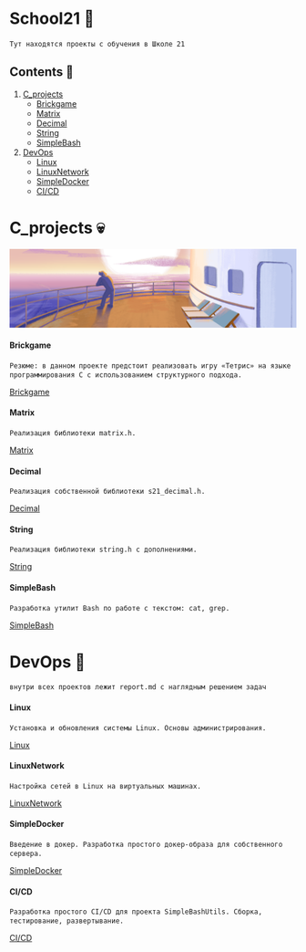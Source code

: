 # School21 :school:
    Тут находятся проекты с обучения в Школе 21
## Contents :book:
   1. [C_projects](#C_projects) 
      - [Brickgame](#Brickgame) 
      - [Matrix](#Matrix)
      - [Decimal](#Decimal)
      - [String](#String)
      - [SimpleBash](#SimpleBash)
   2. [DevOps](#DevOps) 
      - [Linux](#Linux) 
      - [LinuxNetwork](#LinuxNetwork)
      - [SimpleDocker](#SimpleDocker)
      - [CI/CD](#CI/CD)
      


# C_projects :skull:
![simple_docker](images/simple_docker.png)

#### Brickgame
    Резюме: в данном проекте предстоит реализовать игру «Тетрис» на языке программирования С с использованием структурного подхода.
[Brickgame](<https://github.com/frastyfeet/School21/tree/main/C_projects/C7_BrickGame_v1.0-1>)

#### Matrix
    Реализация библиотеки matrix.h.
[Matrix](<https://github.com/frastyfeet/School21/tree/main/C_projects/C6_s21_matrix-1>)

#### Decimal
    Реализация собственной библиотеки s21_decimal.h.
[Decimal](<https://github.com/frastyfeet/School21/tree/main/C_projects/C5_s21_decimal-1>)
#### String
    Реализация библиотеки string.h с дополнениями.
[String](<https://github.com/frastyfeet/School21/tree/main/C_projects/C2_s21_stringplus-8>)
#### SimpleBash
    Разработка утилит Bash по работе с текстом: cat, grep.
[SimpleBash](<https://github.com/frastyfeet/School21/tree/main/C_projects/C3_SimpleBashUtils-1>)

# DevOps :whale:
    внутри всех проектов лежит report.md с наглядным решением задач
#### Linux
    Установка и обновления системы Linux. Основы администрирования.
[Linux](<https://github.com/frastyfeet/School21/tree/main/DevOps/D01_Linux-1>)

#### LinuxNetwork
    Настройка сетей в Linux на виртуальных машинах.
[LinuxNetwork](<https://github.com/frastyfeet/School21/tree/main/DevOps/DO2_LinuxNetwork-1>)

#### SimpleDocker
    Введение в докер. Разработка простого докер-образа для собственного сервера.
[SimpleDocker](<https://github.com/frastyfeet/School21/tree/main/DevOps/DO5_SimpleDocker-1>)
#### CI/CD
    Разработка простого CI/CD для проекта SimpleBashUtils. Сборка, тестирование, развертывание.
[CI/CD](<https://github.com/frastyfeet/School21/tree/main/DevOps/DO6_CICD-1>)